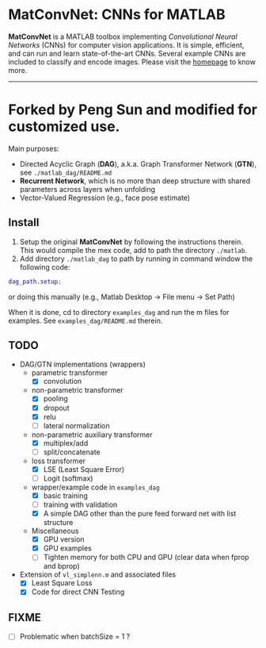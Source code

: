 # MatConvNet: CNNs for MATLAB

**MatConvNet** is a MATLAB toolbox implementing *Convolutional Neural
Networks* (CNNs) for computer vision applications. It is simple,
efficient, and can run and learn state-of-the-art CNNs. Several
example CNNs are included to classify and encode images. Please visit
the [homepage](http://www.vlfeat.org/matconvnet) to know more.

---------------------

# Forked by Peng Sun and modified for customized use. 
Main purposes:

- Directed Acyclic Graph (**DAG**), a.k.a. Graph Transformer Network (**GTN**), see `./matlab_dag/README.md`
- **Recurrent Network**, which is no more than deep structure with shared 
parameters across layers when unfolding
- Vector-Valued Regression (e.g., face pose estimate)

## Install
1. Setup the original **MatConvNet** by following the instructions therein. This would compile the mex code, add to path the directory `./matlab`.
2. Add directory `./matlab_dag` to path by running in command window the 
following code:
``` matlab
dag_path.setup;
``` 
or doing this manually (e.g., Matlab Desktop -> File menu -> Set Path)

When it is done, cd to directory `examples_dag` and run the m files for examples. See `examples_dag/README.md` therein.

## TODO
 - DAG/GTN implementations (wrappers)
   - parametric transformer 
     - [x] convolution
   - non-parametric transformer
     - [x] pooling
     - [x] dropout
     - [x] relu
     - [ ] lateral normalization 
   - non-parametric auxiliary transformer
     - [x] multiplex/add
     - [ ] split/concatenate
   - loss transformer 
     - [x] LSE (Least Square Error)
     - [ ] Logit (softmax) 
   - wrapper/example code in `examples_dag`
     - [x] basic training
     - [ ] training with validation
     - [x] A simple DAG other than the pure feed forward net with list structure
   - Miscellaneous
     - [x] GPU version
     - [x] GPU examples
     - [ ] Tighten memory for both CPU and GPU (clear data when fprop and bprop)
 - Extension of `vl_simplenn.m` and associated files
   - [x] Least Square Loss
   - [x] Code for direct CNN Testing

## FIXME
 - [ ] Problematic when batchSize = 1 ?

